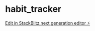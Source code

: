 # habit_tracker

[Edit in StackBlitz next generation editor ⚡️](https://stackblitz.com/~/github.com/Nidhi-Phophaliya/habit_tracker)
